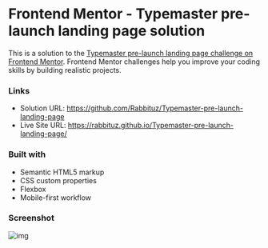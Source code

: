 # Frontend Mentor - Typemaster pre-launch landing page solution

This is a solution to the [Typemaster pre-launch landing page challenge on Frontend Mentor](). Frontend Mentor challenges help you improve your coding skills by building realistic projects.

### Links

- Solution URL: https://github.com/Rabbituz/Typemaster-pre-launch-landing-page
- Live Site URL: https://rabbituz.github.io/Typemaster-pre-launch-landing-page/

### Built with

- Semantic HTML5 markup
- CSS custom properties
- Flexbox
- Mobile-first workflow

### Screenshot

![img](https://github.com/Rabbituz/Typemaster-pre-launch-landing-page/assets/107909869/866757f9-1f7a-4cb4-a9bd-69f08f8e2b91)
